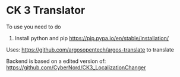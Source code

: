 # CK 3 Translator
To use you need to do
1. Install python and pip https://pip.pypa.io/en/stable/installation/


 
Uses: https://github.com/argosopentech/argos-translate to translate

Backend is based on a edited version of: https://github.com/CyberNord/CK3_LocalizationChanger
